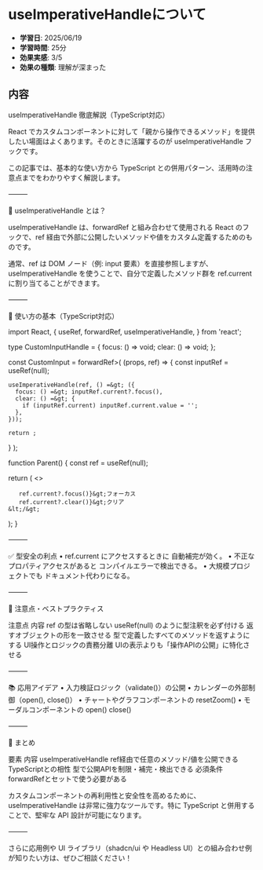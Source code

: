 # useImperativeHandleについて

- **学習日**: 2025/06/19
- **学習時間**: 25分
- **効果実感**: 3/5
- **効果の種類**: 理解が深まった

## 内容

useImperativeHandle 徹底解説（TypeScript対応）

React でカスタムコンポーネントに対して「親から操作できるメソッド」を提供したい場面はよくあります。そのときに活躍するのが useImperativeHandle フックです。

この記事では、基本的な使い方から TypeScript との併用パターン、活用時の注意点までをわかりやすく解説します。

⸻

🔰 useImperativeHandle とは？

useImperativeHandle は、forwardRef と組み合わせて使用される React のフックで、ref 経由で外部に公開したいメソッドや値をカスタム定義するためのものです。

通常、ref は DOM ノード（例: input 要素）を直接参照しますが、useImperativeHandle を使うことで、自分で定義したメソッド群を ref.current に割り当てることができます。

⸻

🧩 使い方の基本（TypeScript対応）

import React, {
  useRef,
  forwardRef,
  useImperativeHandle,
} from 'react';

type CustomInputHandle = {
  focus: () =&gt; void;
  clear: () =&gt; void;
};

const CustomInput = forwardRef&gt;(
  (props, ref) =&gt; {
    const inputRef = useRef(null);

    useImperativeHandle(ref, () =&gt; ({
      focus: () =&gt; inputRef.current?.focus(),
      clear: () =&gt; {
        if (inputRef.current) inputRef.current.value = '';
      },
    }));

    return ;
  }
);

function Parent() {
  const ref = useRef(null);

  return (
    &lt;&gt;
      
       ref.current?.focus()}&gt;フォーカス
       ref.current?.clear()}&gt;クリア
    &lt;/&gt;
  );
}


⸻

✅ 型安全の利点
	•	ref.current にアクセスするときに 自動補完が効く。
	•	不正なプロパティアクセスがあると コンパイルエラーで検出できる。
	•	大規模プロジェクトでも ドキュメント代わりになる。

⸻

🚧 注意点・ベストプラクティス

注意点	内容
ref の型は省略しない	useRef(null) のように型注釈を必ず付ける
返すオブジェクトの形を一致させる	型で定義したすべてのメソッドを返すようにする
UI操作とロジックの責務分離	UIの表示よりも「操作APIの公開」に特化させる


⸻

📚 応用アイデア
	•	入力検証ロジック（validate()）の公開
	•	カレンダーの外部制御（open(), close()）
	•	チャートやグラフコンポーネントの resetZoom()
	•	モーダルコンポーネントの open() close()

⸻

📝 まとめ

要素	内容
useImperativeHandle	ref経由で任意のメソッド/値を公開できる
TypeScriptとの相性	型で公開APIを制限・補完・検出できる
必須条件	forwardRefとセットで使う必要がある

カスタムコンポーネントの再利用性と安全性を高めるために、useImperativeHandle は非常に強力なツールです。特に TypeScript と併用することで、堅牢な API 設計が可能になります。

⸻

さらに応用例や UI ライブラリ（shadcn/ui や Headless UI）との組み合わせ例が知りたい方は、ぜひご相談ください！